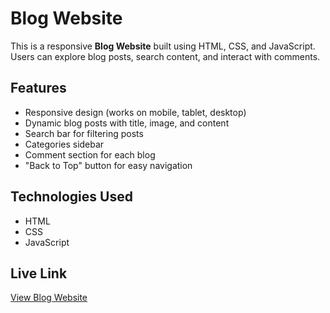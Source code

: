 # Blog Website

This is a responsive **Blog Website** built using HTML, CSS, and JavaScript.  
Users can explore blog posts, search content, and interact with comments.

## Features
- Responsive design (works on mobile, tablet, desktop)
- Dynamic blog posts with title, image, and content
- Search bar for filtering posts
- Categories sidebar
- Comment section for each blog
- "Back to Top" button for easy navigation

## Technologies Used
- HTML
- CSS
- JavaScript

## Live Link
[View Blog Website](https://Sonal-mithun.github.io/blog-website/)
